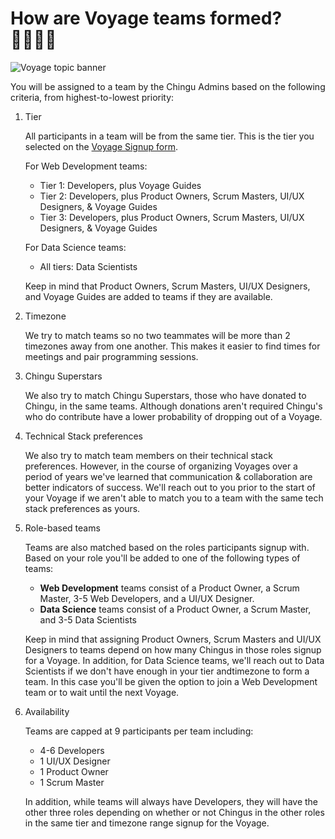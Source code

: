 # How are Voyage teams formed? 🫱🏻‍🫲🏼
![Voyage topic banner](../assets/horizontal-paint-splash-green.jpg)

You will be assigned to a team by the Chingu Admins based on the following criteria, from highest-to-lowest priority:

1. Tier

    All participants in a team will be from the same tier. This is the tier you selected on the [Voyage Signup form](https://forms.gle/NkSP7DS3oz4sEzdh8).

    For Web Development teams:

    - Tier 1: Developers, plus Voyage Guides
    - Tier 2: Developers, plus Product Owners, Scrum Masters, UI/UX Designers, & Voyage Guides
    - Tier 3: Developers, plus Product Owners, Scrum Masters, UI/UX Designers, & Voyage Guides

    For Data Science teams:
    - All tiers: Data Scientists

    Keep in mind that Product Owners, Scrum Masters, UI/UX Designers, and
    Voyage Guides are added to teams if they are available.

2. Timezone

    We try to match teams so no two teammates will be more than 2 timezones away from one another. This makes it easier to find times for meetings and pair programming sessions.

3. Chingu Superstars

    We also try to match Chingu Superstars, those who have donated to Chingu, in the same teams. Although donations aren't required Chingu's who do contribute have a lower probability of dropping out of a Voyage.

4. Technical Stack preferences

    We also try to match team members on their technical stack preferences. However, in the course of organizing Voyages over a period of years we've learned that communication & collaboration are better indicators of success. We'll reach out to you prior to the start of your Voyage if we aren't able to match you to a team with the same tech stack preferences as yours.

5. Role-based teams

    Teams are also matched based on the roles participants signup with. Based on your role you'll be added to one of the following types of teams:

    * **Web Development** teams consist of a Product Owner, a Scrum Master, 3-5 Web Developers, and a UI/UX Designer.
    * **Data Science** teams consist of a Product Owner, a Scrum Master, and 3-5 Data Scientists

    Keep in mind that assigning Product Owners, Scrum Masters and UI/UX Designers to teams depend on how many Chingus in those roles signup for a Voyage. In addition, for Data Science teams, we'll reach out to Data Scientists if we don't have enough in your tier andtimezone to form a team. In this case you'll be given the option to join a Web Development team or to wait until the next Voyage.

6. Availability

    Teams are capped at 9 participants per team including:

    * 4-6 Developers
    * 1 UI/UX Designer
    * 1 Product Owner
    * 1 Scrum Master

    In addition, while teams will always have Developers, they will have the
    other three roles depending on whether or not Chingus in the other roles
    in the same tier and timezone range signup for the Voyage.

